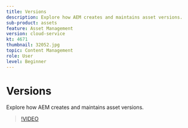 ```yaml
---
title: Versions
description: Explore how AEM creates and maintains asset versions.
sub-product: assets
feature: Asset Management
version: cloud-service
kt: 4671
thumbnail: 32052.jpg
topic: Content Management
role: User
level: Beginner
---
```


# Versions

Explore how AEM creates and maintains asset versions.

>[!VIDEO](https://video.tv.adobe.com/v/32052/?quality=12&learn=on&hidetitle=true)
